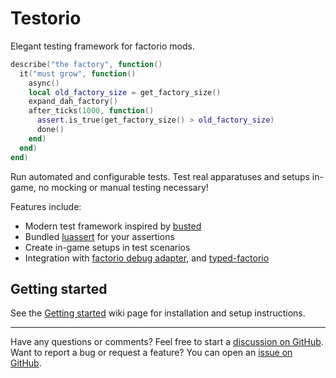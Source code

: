 # Testorio

Elegant testing framework for factorio mods.

```lua
describe("the factory", function()
  it("must grow", function()
    async()
    local old_factory_size = get_factory_size()
    expand_dah_factory()
    after_ticks(1000, function()
      assert.is_true(get_factory_size() > old_factory_size)
      done()
    end)
  end)
end)

```

Run automated and configurable tests. Test real apparatuses and setups in-game, no mocking or manual testing necessary!

Features include:

- Modern test framework inspired by [busted](https://olivinelabs.com/busted/)
- Bundled [luassert](https://github.com/Olivine-Labs/luassert) for your assertions
- Create in-game setups in test scenarios
- Integration with [factorio debug adapter](https://github.com/justarandomgeek/vscode-factoriomod-debug), and [typed-factorio](https://github.com/GlassBricks/typed-factorio)

## Getting started

See the [Getting started](https://github.com/GlassBricks/Testorio/wiki/Getting-Started) wiki page for installation and setup instructions.

---- 

Have any questions or comments? Feel free to start a [discussion on GitHub](https://github.com/GlassBricks/Testorio/discussions). Want to report a bug or request a feature? You can open an [issue on GitHub](https://github.com/GlassBricks/Testorio/issues).

